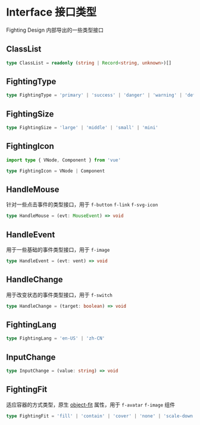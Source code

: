 # Interface 接口类型

Fighting Design 内部导出的一些类型接口

## ClassList

```ts
type ClassList = readonly (string | Record<string, unknown>)[]
```

## FightingType

```ts
type FightingType = 'primary' | 'success' | 'danger' | 'warning' | 'default'
```

## FightingSize

```ts
type FightingSize = 'large' | 'middle' | 'small' | 'mini'
```

## FightingIcon

```ts
import type { VNode, Component } from 'vue'

type FightingIcon = VNode | Component
```

## HandleMouse

针对一些点击事件的类型接口，用于 `f-button` `f-link` `f-svg-icon`

```ts
type HandleMouse = (evt: MouseEvent) => void
```

## HandleEvent

用于一些基础的事件类型接口，用于 `f-image`

```ts
type HandleEvent = (evt: vent) => void
```

## HandleChange

用于改变状态的事件类型接口，用于 `f-switch`

```ts
type HandleChange = (target: boolean) => void
```

## FightingLang

```ts
type FightingLang = 'en-US' | 'zh-CN'
```

## InputChange

```ts
type InputChange = (value: string) => void
```

## FightingFit

适应容器的方式类型，原生 [object-fit](https://developer.mozilla.org/en-US/docs/Web/CSS/object-fit#try_it) 属性，用于 `f-avatar` `f-image` 组件

```ts
type FightingFit = 'fill' | 'contain' | 'cover' | 'none' | 'scale-down'
```
